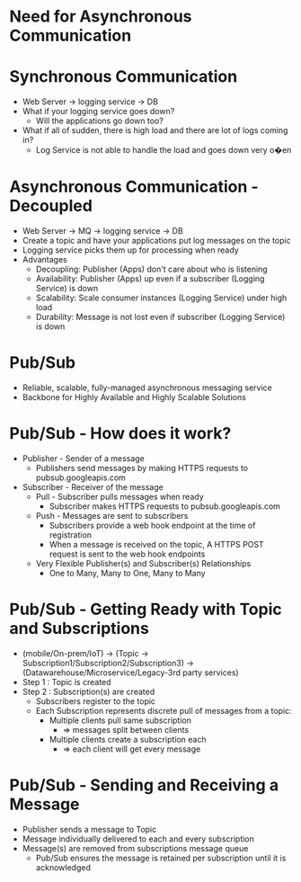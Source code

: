 # Need for Asynchronous Communication

# Synchronous Communication
- Web Server -> logging service -> DB
- What if your logging service goes down?
  - Will the applications go down too?
- What if all of sudden, there is high load and there are lot of logs coming in?
  - Log Service is not able to handle the load and goes down very o�en
# Asynchronous Communication - Decoupled
- Web Server -> MQ -> logging service -> DB
- Create a topic and have your applications put log messages on the topic
- Logging service picks them up for processing when ready
- Advantages
  - Decoupling: Publisher (Apps) don't care about who is listening
  - Availability: Publisher (Apps) up even if a subscriber (Logging Service) is down
  - Scalability: Scale consumer instances (Logging Service) under high load
  - Durability: Message is not lost even if subscriber (Logging Service) is down
# Pub/Sub
- Reliable, scalable, fully-managed asynchronous messaging service
- Backbone for Highly Available and Highly Scalable Solutions
# Pub/Sub - How does it work?
- Publisher - Sender of a message
  - Publishers send messages by making HTTPS requests to pubsub.googleapis.com
- Subscriber - Receiver of the message
  - Pull - Subscriber pulls messages when ready
    - Subscriber makes HTTPS requests to pubsub.googleapis.com
  - Push - Messages are sent to subscribers
    - Subscribers provide a web hook endpoint at the time of registration
    - When a message is received on the topic, A HTTPS POST request is sent to the web hook endpoints
  - Very Flexible Publisher(s) and Subscriber(s) Relationships
    - One to Many, Many to One, Many to Many
# Pub/Sub - Getting Ready with Topic and Subscriptions 
- (mobile/On-prem/IoT) -> (Topic -> Subscription1/Subscription2/Subscription3) -> (Datawarehouse/Microservice/Legacy-3rd party services)
- Step 1 : Topic is created
- Step 2 : Subscription(s) are created
  - Subscribers register to the topic
  - Each Subscription represents discrete pull of messages from a topic:
    - Multiple clients pull same subscription
      - => messages split between clients
    - Multiple clients create a subscription each
      - => each client will get every message
# Pub/Sub - Sending and Receiving a Message
- Publisher sends a message to Topic
- Message individually delivered to each and every subscription
- Message(s) are removed from subscriptions message queue
  - Pub/Sub ensures the message is retained per subscription until it is acknowledged

